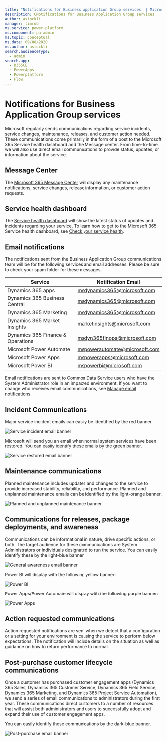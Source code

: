```yaml
---
title: "Notifications for Business Application Group services  | MicrosoftDocs"
description: CNotifications for Business Application Group services
author: astockli
manager: timrob
ms.service: power-platform
ms.component: pa-admin
ms.topic: conceptual
ms.date: 09/08/2020
ms.author: astockli
search.audienceType: 
  - admin
search.app:
  - D365CE
  - PowerApps
  - Powerplatform
  - Flow
---
```

# Notifications for Business Application Group services

Microsoft regularly sends communications regarding service incidents, service changes, maintenance, releases, and customer action needed. These communications come primarily in the form of a post to the Microsoft 365 Service health dashboard and the Message center.  From time-to-time we will also use direct email communications to provide status, updates, or information about the service.  

## Message Center
The [Microsoft 365 Message Center](https://docs.microsoft.com/office365/admin/manage/message-center?view=o365-worldwide) will display any maintenance notifications, service changes, release information, or customer action requests.

## Service health dashboard
The [Service health dashboard](https://docs.microsoft.com/office365/enterprise/view-service-health) will show the latest status of updates and incidents regarding your service. To learn how to get to the Microsoft 365 Service health dashboard, see [Check your service health](check-online-service-health.md). 

## Email notifications
The notifications sent from the Business Application Group communications team will be for the following services and email addresses.  Please be sure to check your spam folder for these messages.

|Service | Notification Email | 
| ------------- | -------------| 
| Dynamics 365 apps   | msdynamics365@microsoft.com  | 
| Dynamics 365 Business Central | msdynamics365@microsoft.com |
| Dynamics 365 Marketing | msdynamics365@microsoft.com |
| Dynamics 365 Market Insights | marketinsights@microsoft.com|
| Dynamics 365 Finance & Operations    | msdyn365finops@microsoft.com| 
| Microsoft Power Automate  | mspowerautomate@microsoft.com| 
| Microsoft Power Apps | mspowerapps@microsoft.com| 
| Microsoft Power BI  | mspowerbi@microsoft.com| 


Email notifications are sent to Common Data Service users who have the System Administrator role in an impacted environment.  If you want to change who receives email communications, see [Manage email notifications](../admin/manage-email-notifications.md).

## Incident Communications
Major service incident emails can easily be identified by the red banner.

![Service incident email banner](../admin/media/Interruption-Notification-Banner.png "Interruption Notification Banner")  
 
Microsoft will send you an email when normal system services have been restored. You can easily identify these emails by the green banner.

![Service restored email banner](../admin/media/Restored-Notification-Banner.png "Restored Notification Banner")  
 
## Maintenance communications 
Planned maintenance includes updates and changes to the service to provide increased stability, reliability, and performance. Planned and unplanned maintenance emails can be identified by the light-orange banner.

![Planned and unplanned maintenance banner](../admin/media/Maintenance-Notification-Banner.png "Maintenance Notification Banner")

## Communications for releases, package deployments, and awareness
Communications can be informational in nature, drive specific actions, or both. The target audience for these communications are System Administrators or individuals designated to run the service. You can easily identify these by the light-blue banner.

![General awareness email banner](../admin/media/Customer-Notification-Banner.png "Customer Notification Banner") 
 
Power BI will display with the following yellow banner:
 
![Power BI](../admin/media/PowerBI-banner.png "Power BI") 
 
 Power Apps/Power Automate will display with the following purple banner:
 
![Power Apps](../admin/media/PowerApps-Banner.png "PowerApps") 

## Action requested communications 
Action requested notifications are sent when we detect that a configuration or a setting for your environment is causing the service to perform below expectations. The notification will include details on the situation as well as guidance on how to return performance to normal.

## Post-purchase customer lifecycle communications
Once a customer has purchased customer engagement apps (Dynamics 365 Sales, Dynamics 365 Customer Service, Dynamics 365 Field Service, Dynamics 365 Marketing, and Dynamics 365 Project Service Automation), we send a series of email communications to administrators during the first year. These communications direct customers to a number of resources that will assist both administrators and users to successfully adopt and expand their use of customer engagement apps.

You can easily identify these communications by the dark-blue banner.

![Post-purchase email banner](../admin/media/post-purchase-banner.png "Post-purchase email banner")  
 

